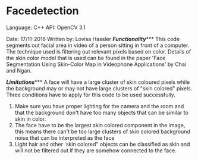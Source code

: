 # Facedetection

Language: C++
API: OpenCV 3.1

Date: 17/11-2016
Written by: Lovisa Hassler
*****Functionality********
This code segments out facial area in video of a person sitting in front of a computer.
The technique used is filtering out relevant pixels based on color.
Details of the skin color model that is used can be found in the paper
'Face Segmentation Using Skin-Color Map in Videophone Applications' by Chai and Ngan.

*****Limitations********
A face will have a large cluster of skin coloured pixels while the background
may or may not have large clusters of "skin colored" pixels.
Three conditions have to apply for this code to be used successfully.
1. Make sure you have proper lighting for the camera and the room and that the background 
don't have too many objects that can be similar to skin in color.
2. The face have to be the largest skin colored component in the image, this means there
can't be too large clusters of skin colored background noise that can be interpreted as the face
3. Light hair and other 'skin colored" objects can be classified as skin and will not be filtered out
if they are somehow connected to the face.
